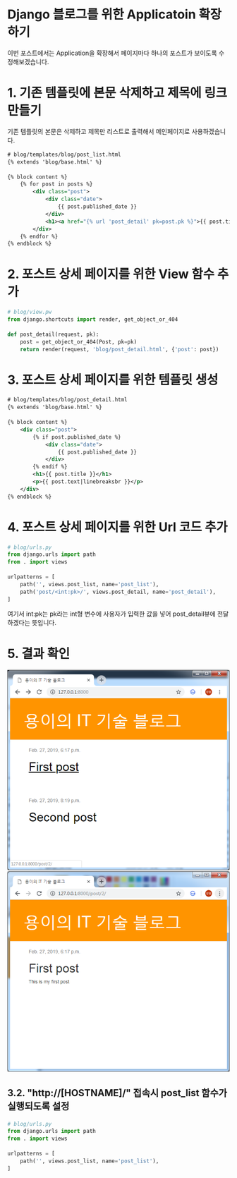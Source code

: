 Django 블로그를 위한 Applicatoin 확장하기
===
 이번 포스트에서는 Application을 확장해서 페이지마다 하나의 포스트가 보이도록 수정해보겠습니다.
# 1. 기존 템플릿에 본문 삭제하고 제목에 링크 만들기
기존 템플릿의 본문은 삭제하고 제목만 리스트로 출력해서 메인페이지로 사용하겠습니다.
```xml
# blog/templates/blog/post_list.html
{% extends 'blog/base.html' %}

{% block content %}
    {% for post in posts %}
        <div class="post">
            <div class="date">
                {{ post.published_date }}
            </div>
            <h1><a href="{% url 'post_detail' pk=post.pk %}">{{ post.title }}</a></h1>
        </div>
    {% endfor %}
{% endblock %}
```

# 2. 포스트 상세 페이지를 위한 View 함수 추가
```python
# blog/view.pw
from django.shortcuts import render, get_object_or_404

def post_detail(request, pk):
    post = get_object_or_404(Post, pk=pk)
    return render(request, 'blog/post_detail.html', {'post': post})
```

# 3. 포스트 상세 페이지를 위한 템플릿 생성
```xml
# blog/templates/blog/post_detail.html
{% extends 'blog/base.html' %}

{% block content %}
    <div class="post">
        {% if post.published_date %}
            <div class="date">
                {{ post.published_date }}
            </div>
        {% endif %}
        <h1>{{ post.title }}</h1>
        <p>{{ post.text|linebreaksbr }}</p>
    </div>
{% endblock %}
```

# 4. 포스트 상세 페이지를 위한 Url 코드 추가
```python
# blog/urls.py
from django.urls import path
from . import views

urlpatterns = [
    path('', views.post_list, name='post_list'),
    path('post/<int:pk>/', views.post_detail, name='post_detail'),
]
```
여기서 int:pk는 pk라는 int형 변수에 사용자가 입력한 값을 넣어 post_detail뷰에 전달하겠다는 뜻입니다. 

# 5. 결과 확인
![blog_main](images/django_blog/07/01_blog_main.png)
![blog_post_detail](images/django_blog/07/02_blog_post_detail.png)




## 3.2. "http://[HOSTNAME]/" 접속시 post_list 함수가 실행되도록 설정
```python
# blog/urls.py
from django.urls import path
from . import views

urlpatterns = [
    path('', views.post_list, name='post_list'),
]
```
